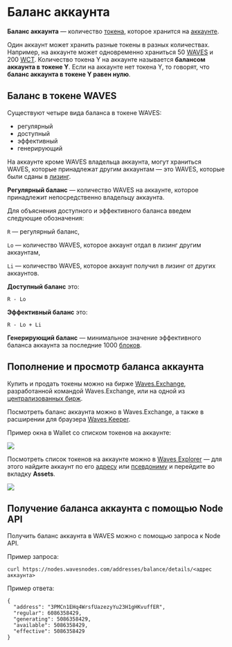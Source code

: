 # Баланс аккаунта

**Баланс аккаунта** — количество [токена](/ru/blockchain/token/), которое хранится на [аккаунте](/ru/blockchain/account/).

Один аккаунт может хранить разные токены в разных количествах. Например, на аккаунте может одновременно храниться 50 [WAVES](/ru/blockchain/token/waves) и 200 [WCT](/ru/blockchain/glossary#w). Количество токена Y на аккаунте называется **балансом аккаунта в токене Y**. Если на аккаунте нет токена Y, то говорят, что **баланс аккаунта в токене Y равен нулю**.

## Баланс в токене WAVES

Существуют четыре вида баланса в токене WAVES:

* регулярный
* доступный
* эффективный
* генерирующий

На аккаунте кроме WAVES владельца аккаунта, могут храниться WAVES, которые принадлежат другим аккаунтам — это WAVES, которые были сданы в [лизинг](/ru/blockchain/leasing).

**Регулярный баланс** — количество WAVES на аккаунте, которое принадлежит непосредственно владельцу аккаунта.

Для объяснения доступного и эффективного баланса введем следующие обозначения:

`R` — регулярный баланс,

`Lo` — количество WAVES, которое аккаунт отдал в лизинг другим аккаунтам,

`Li` — количество WAVES, которое аккаунт получил в лизинг от других аккаунтов.

**Доступный баланс** это:

```
R - Lo
```

**Эффективный баланс** это:

```
R - Lo + Li
```

**Генерирующий баланс** — минимальное значение эффективного баланса аккаунта за последние 1000 [блоков](/ru/blockchain/block/).

## Пополнение и просмотр баланса аккаунта

Купить и продать токены можно на бирже [Waves.Exchange](https://waves.exchange/), разработанной командой Waves.Exchange, или на одной из [централизованных бирж](https://coinmarketcap.com/currencies/waves/#markets).

Посмотреть баланс аккаунта можно в Waves.Exchange, а также в расширении для браузера [Waves Keeper](/ru/ecosystem/waves-keeper/).

Пример окна в Wallet со списком токенов на аккаунте:

![](./_assets/account-balance.png)

Посмотреть список токенов на аккаунте можно в [Waves Explorer](https://wavesexplorer.com) — для этого найдите аккаунт по его [адресу](/ru/blockchain/account/address) или [псевдониму](/ru/blockchain/account/alias) и перейдите во вкладку **Assets**.

![](./_assets/account.png)

## Получение баланса аккаунта с помощью Node API

Получить баланс аккаунта в WAVES можно с помощью запроса к Node API.

Пример запроса:

```
curl https://nodes.wavesnodes.com/addresses/balance/details/<адрес аккаунта>
```

Пример ответа:

```
{
  "address": "3PMCn1EHq4WrsfUazezyYu23H1gHKvuffER",
  "regular": 6086358429,
  "generating": 5086358429,
  "available": 5086358429,
  "effective": 5086358429
}
```
